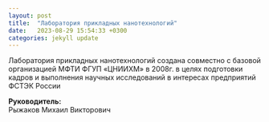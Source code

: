 ```yaml
---
layout: post
title:  "Лаборатория прикладных нанотехнологий"
date:   2023-08-29 15:54:33 +0300
categories: jekyll update
---
```

Лаборатория прикладных нанотехнологий создана совместно с базовой организацией МФТИ ФГУП «ЦНИИХМ» в 2008г. в целях подготовки кадров и выполнения научных исследований в интересах предприятий ФСТЭК России

<b>Руководитель:</b>
<br>Рыжаков Михаил Викторович
